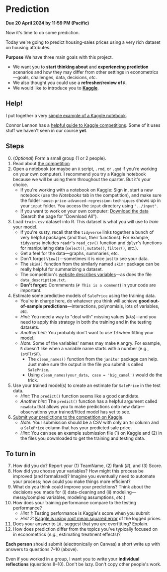 # Prediction

**Due 20 April 2024 by 11:59 PM (Pacific)**

Now it's time to do some prediction.

Today we're going to predict housing-sales prices using a very rich dataset on housing attributes.

**Purpose** We have three main goals with this project.

- We want you to **start thinking about** and **experiencing prediction** scenarios and how they may differ from other settings in econometrics—goals, challenges, data, decisions, *etc*.
- We also thought you could use a **refresher/review of `R`**.
- We would like to introduce you to **[Kaggle](https://kaggle.com)**.

## Help!

I put together a very [simple example of a Kaggle notebook](https://www.kaggle.com/edwardarubin/project-000-example).

Connor Lennon has a [helpful guide to Kaggle competitions](https://rpubs.com/Clennon/KagNotes). Some of it uses stuff we haven't seen in our course **yet**.

## Steps

0. (*Optional*) Form a small group (1 or 2 people).
1. Read about [the competition](https://www.kaggle.com/c/house-prices-advanced-regression-techniques/)
2. Open a notebook (or maybe an `R` script, `.rmd`, or `.qmd` if you're working on your own computer). I recommend you try a Kaggle notebook because we will be using them throughout the quarter. But it's your choice.
   - If you're working with a notebook on Kaggle: Sign in, start a new notebook (use the *Notebooks* tab in the competition), and make sure the folder `house-price-advanced-regression-techniques` shows up in your `input` folder. You access the `input` directory using `"../input"`.
   - If you want to work on your own computer: [Download the data](https://www.kaggle.com/c/house-prices-advanced-regression-techniques/data) (Search the page for "Download All").
3. Load `train.csv` dataset into R. This dataset is what you will use to *train* your model.
   - If you're `R`usty, recall that the `tidyverse` links together a bunch of very helpful packages (and thus, their functions). For example, `tidyverse` includes `readr`'s `read_csv()` function and `dplyr`'s functions for manipulating data (`select()`, `mutate()`, `filter()`, *etc.*).
   - Get a feel for the data—graphs, summaries, etc.
   - Don't forget `View()`—sometimes it is nice just to see your data.
   - The `skim()` function from the similarly named `skimr` package can be really helpful for summarizing a dataset.
   - The competition's [website describes variables](https://www.kaggle.com/c/house-prices-advanced-regression-techniques/data)—as does the file `data_description.txt`.
   - **Don't forget:** Commments (`# This is a comment`) in your code are important.
4. Estimate some predictive models of `SalePrice` using the training data.
   - You're in charge here, do whatever you think will achieve **good out-of-sample predictions**—interactions, polynomials, lots of variables, *etc.*
   - *Hint:* You need a way to "deal with" missing values (`NA`s)—and you need to apply this strategy in both the training and in the testing datasets.
   - *Another hint:* You probably don't want to use `Id` when fitting your model.
   - *Note:* Some of the variables' names may make `R` angry. For example, `R` doesn't like when a variable name starts with a number (e.g., `1stFlrSF`). 
      - The `clean_names()` function from the `janitor` package can help. Just make sure the output in the file you submit is called `SalePrice`. 
      - Using `clean_names(your_data, case = 'big_camel')` would do the trick.
5. Use your trained model(s) to create an estimate for `SalePrice` in the test data.
   - *Hint:* The `predict()` function seems like a good candidate.
   - *Another hint:* The `predict()` function has a helpful argument called `newdata` that allows you to make predictions onto new data—observations your trained/fitted model has yet to see.
6. [Submit your predictions to the competition on Kaggle](https://www.kaggle.com/c/house-prices-advanced-regression-techniques/submit).
   - *Note:* Your submission should be a CSV with only an `Id` column and a `SalePrice` column that has your predicted sale price.
   - *Hint:* You can see an example submission file (1) on Kaggle and (2) in the files you downloaded to get the training and testing data.

## To turn in

7. How did you do? Report your (1) TeamName, (2) Rank (#), and (3) Score.
8. How did you choose your variables? How might this process be improved (and formalized)? Imagine you eventually need to automate your process; how could you make things more efficient?
9. What do you think could improve your predictions? Think about the decisions you made for (i) data-cleaning and (ii) modeling—messy/complex variables, modeling assumptions, *etc.*)
10. How does your training performance compare to the testing performance?
      - *Hint 1:* Testing performance is Kaggle's score when you submit
      - *Hint 2:* [Kaggle is using root mean squared error](https://www.kaggle.com/c/house-prices-advanced-regression-techniques/overview/evaluation) of the logged prices.
11. Does your answer to `10.` suggest that you are overfitting? Explain.
12. How does prediction differ from the topics you've typically focused on in econometrics (_e.g._, estimating treatment effects)?

**Each person** should submit (electronically on Canvas) a short write up with answers to questions 7–10 (above).

Even if you worked in a group, I want you to write your **individual reflections** (questions 8–10). Don't be lazy. Don't copy other people's work.
